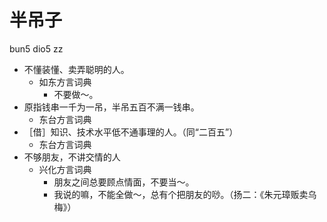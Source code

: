 





# 半吊子
bun5 dio5 zz
+ 不懂装懂、卖弄聪明的人。
  * 如东方言词典
    - 不要做～。
+ 原指钱串一千为一吊，半吊五百不满一钱串。
  * 东台方言词典
+ ［借］知识、技术水平低不通事理的人。（同“二百五”）
  * 东台方言词典
+ 不够朋友，不讲交情的人
  * 兴化方言词典
    - 朋友之间总要顾点情面，不要当～。
    - 我说的嘛，不能全做～，总有个把朋友的唦。（扬二：《朱元璋贩卖乌梅》）
